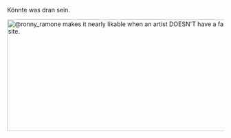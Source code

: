 <html><body><p>Könnte was dran sein.

<a href="https://twitter.com/ronny_ramone/status/286608321270669312"><img src="/wp-content/uploads/2013/01/sympathie.png" alt="@ronny_ramone
makes it nearly likable when an artist DOESN'T have a facebook site." width="565" height="260" class="aligncenter size-full wp-image-1605"></a></p></body></html>